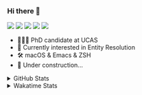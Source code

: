 ### Hi there 👋

[![](https://img.shields.io/badge/-Email-325180?logo=maildotru&logoColor=white&style=flat-square)](mailto:wang@tianshu.me)
[![](https://img.shields.io/badge/-GitHub-black?logo=GitHub&style=flat-square)](https://github.com/tshu-w)
[![](https://img.shields.io/badge/-Telegram-26a5e4?labelColor=fafafa&logo=telegram&style=flat-square)](https://t.me/tshu_w) 
[![](https://img.shields.io/badge/-Twitter-1da1f2?logo=Twitter&logoColor=white&style=flat-square)](https://twitter.com/tshu_w)
[![](https://komarev.com/ghpvc/?username=tshu-w&color=blueviolet&style=flat-square)]()



- 🧑🏻‍🎓 PhD candidate at UCAS
- 🔭 Currently interested in Entity Resolution
- 🛠 macOS & Emacs & ZSH
- 🚧 Under construction...

<details>

<summary>GitHub Stats</summary>

![Tianshu's GitHub stats](https://github-readme-stats.vercel.app/api?username=tshu-w&show_icons=true&theme=buefy&count_private=true)
  
</details>


<details>
  <summary>Wakatime Stats</summary>

  Currently, files accessed by tramp cannot be tracked by wakatime, see https://github.com/wakatime/wakatime-mode/issues/27
  <br>
  
<!--START_SECTION:waka-->
**I'm an Early 🐤** 

```text
🌞 Morning    24 commits     ██░░░░░░░░░░░░░░░░░░░░░░░   9.23% 
🌆 Daytime    164 commits    ███████████████░░░░░░░░░░   63.08% 
🌃 Evening    66 commits     ██████░░░░░░░░░░░░░░░░░░░   25.38% 
🌙 Night      6 commits      ░░░░░░░░░░░░░░░░░░░░░░░░░   2.31%

```
📅 **I'm Most Productive on Sunday** 

```text
Monday       50 commits     ████░░░░░░░░░░░░░░░░░░░░░   19.23% 
Tuesday      45 commits     ████░░░░░░░░░░░░░░░░░░░░░   17.31% 
Wednesday    24 commits     ██░░░░░░░░░░░░░░░░░░░░░░░   9.23% 
Thursday     16 commits     █░░░░░░░░░░░░░░░░░░░░░░░░   6.15% 
Friday       17 commits     █░░░░░░░░░░░░░░░░░░░░░░░░   6.54% 
Saturday     53 commits     █████░░░░░░░░░░░░░░░░░░░░   20.38% 
Sunday       55 commits     █████░░░░░░░░░░░░░░░░░░░░   21.15%

```


📊 **This Week I Spent My Time On** 

```text
💬 Programming Languages: 
Emacs Lisp               22 hrs 56 mins      ███████████████░░░░░░░░░░   63.42% 
sh                       8 hrs 14 mins       █████░░░░░░░░░░░░░░░░░░░░   22.78% 
Org                      4 hrs               ██░░░░░░░░░░░░░░░░░░░░░░░   11.09% 
Other                    26 mins             ░░░░░░░░░░░░░░░░░░░░░░░░░   1.24% 
Bash                     15 mins             ░░░░░░░░░░░░░░░░░░░░░░░░░   0.73%

🔥 Editors: 
Emacs                    27 hrs 56 mins      ███████████████████░░░░░░   77.22% 
Zsh                      8 hrs 14 mins       █████░░░░░░░░░░░░░░░░░░░░   22.78%

🐱‍💻 Projects: 
emacs                    23 hrs 12 mins      ████████████████░░░░░░░░░   64.18% 
Terminal                 4 hrs 25 mins       ███░░░░░░░░░░░░░░░░░░░░░░   12.23% 
Unknown Project          4 hrs 18 mins       ███░░░░░░░░░░░░░░░░░░░░░░   11.9% 
emacs-reformatter        1 hr 43 mins        █░░░░░░░░░░░░░░░░░░░░░░░░   4.77% 
universal_ie             1 hr 1 min          ░░░░░░░░░░░░░░░░░░░░░░░░░   2.81%

💻 Operating System: 
Mac                      35 hrs 2 mins       ████████████████████████░   96.86% 
Linux                    1 hr 8 mins         ░░░░░░░░░░░░░░░░░░░░░░░░░   3.14%

```

**I Mostly Code in Python** 

```text
Python                   6 repos             ████████░░░░░░░░░░░░░░░░░   31.58% 
JavaScript               3 repos             ████░░░░░░░░░░░░░░░░░░░░░   15.79% 
HTML                     2 repos             ██░░░░░░░░░░░░░░░░░░░░░░░   10.53% 
Emacs Lisp               2 repos             ██░░░░░░░░░░░░░░░░░░░░░░░   10.53% 
TeX                      2 repos             ██░░░░░░░░░░░░░░░░░░░░░░░   10.53%

```



 Last Updated on 01/11/2021
<!--END_SECTION:waka-->
</details>
